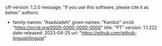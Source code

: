 cff-version: 1.2.0
message: "If you use this software, please cite it as below."
authors:
- family-names: "Asadzadeh"
  given-names: "Kambiz"
  orcid: "https://orcid.org/0000-0000-0000-0000"
title: "PT"
version: 1.1.222
date-released: 2023-04-25
url: "https://github.com/github-linguist/linguist"
